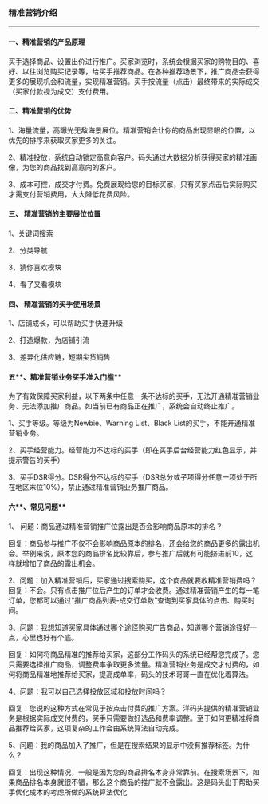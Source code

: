 ### 精准营销介绍

---

#### **一、精准营销的产品原理**

买手选择商品、设置出价进行推广。买家浏览时，系统会根据买家的购物目的、喜好、以往浏览购买记录等，给买手推荐商品。在各种推荐场景下，推广商品会获得更多的展现机会和流量，实现精准营销。买手按流量（点击）最终带来的实际成交（买家付款视为成交）支付费用。

#### **二、精准营销的优势**

1、海量流量，高曝光无敌海景展位。精准营销会让你的商品出现显眼的位置，以优先的排序来获取买家更多的关注。

2、精准投放，系统自动锁定高意向客户。码头通过大数据分析获得买家的精准画像，为您的商品找到高意向的客户。

3、成本可控，成交才付费。免费展现给您的目标买家，只有买家点击后实际购买才需支付营销费用，大大降低花费风险。

#### **三、 精准营销的主要展位位置**

1、关键词搜索

2、分类导航

3、猜你喜欢模块

4、看了又看模块

#### **四、 精准营销的买手使用场景**

1、店铺成长，可以帮助买手快速升级

2、打造爆款，为店铺引流

3、差异化供应链，短期尖货销售


#### 五**、精准营销业务买手准入门槛**

为了有效保障买家利益，以下两条中任意一条不达标的买手，无法开通精准营销业务、无法添加推广商品。如当前已有商品正在推广，系统会自动终止推广。

1、买手等级。等级为Newbie、Warning List、Black List的买手，不能开通精准营销业务。

2、买手经营能力。经营能力不达标的买手（即在买手后台经营能力红色显示，并提示警告的买手）

3、买手DSR得分。DSR得分不达标的买手（DSR总分或子项得分任意一项处于所在地区末位10%），禁止通过精准营销业务推广商品。

#### 六**、常见问题**

1、 问题：商品通过精准营销推广位露出是否会影响商品原本的排名？
回复：商品参与推广不仅不会影响商品原本的排名，还会给您的商品更多的露出机会。举例来说，原本您的商品排名比较靠后，参与推广后就有可能挤进前10，这样就增加了商品的露出机会。

2、问题：加入精准营销后，买家通过搜索购买，这个商品就要收精准营销费吗？
回复：不会。只有点击推广位后产生的订单才会收费。通过精准营销产生的每一笔订单，您都可以通过“推广商品列表-成交订单数”查询到买家具体的点击、购买时间。

3、问题：我想知道买家具体通过哪个途径购买广告商品，知道哪个营销途径好一点，心里也好有个底。

回复：如何将商品精准的推荐给买家，这部分工作码头的系统已经帮您完成了。您只需要选择推广商品，调整费率争取更多流量。精准营销业务是成交才付费的，如何将商品精准地推荐给买家，提高成单率，码头的技术哥哥一直在优化着算法。

4、问题：我可以自己选择投放区域和投放时间吗？

回复：您说的这种方式在常见于按点击付费的推广方案。洋码头提供的精准营销业务是根据实际成交付费的，买手只需要做好选品和费率调整。至于如何更精准将商品推荐给买家，这项复杂的工作会由系统算法自动完成。

5、问题：我的商品加入了推广，但是在搜索结果的显示中没有推荐标签。为什么？

回复：出现这种情况，一般是因为您的商品排名本身非常靠前。在搜索场景下，如果商品排名本身就很不错，那么这个商品的推广就不会露出。这是码头出于帮助买手优化成本的考虑所做的系统算法优化



